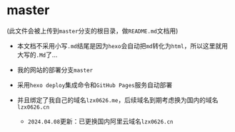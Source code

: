 # master

(此文件会被上传到`master`分支的根目录，做`README.md`文档用)

- 本文档不采用小写`.md`结尾是因为`hexo`会自动把`md`转化为`html`，所以这里就用大写的`.Md`了...

- 我的网站的部署分支`master`

- 采用`hexo deploy`集成命令和`GitHub Pages`服务自动部署

- 并且绑定了我自己的域名`lzx0626.me`，后续域名到期考虑换为国内的域名`lzx0626.cn`
  - `2024.04.08`更新：已更换国内阿里云域名`lzx0626.cn`


